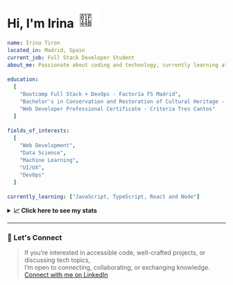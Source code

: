 <h1>Hi, I'm Irina <img src="./hand-emoji.svg" alt="Waving Hand" width="50" height="50"></h1>

```yaml
name: Irina Tiron
located_in: Madrid, Spain
current_job: Full Stack Developer Student
about_me: Passionate about coding and technology, currently learning at Factoría F5 in Madrid

education:
  [
    "Bootcamp Full Stack + DevOps - Factoría F5 Madrid",
    "Bachelor's in Conservation and Restoration of Cultural Heritage - ESCRBC Madrid",
    "Web Developer Professional Certificate - Criteria Tres Cantos"
  ]

fields_of_interests:
  [
    "Web Development",
    "Data Science",
    "Machine Learning",
    "UI/UX",
    "DevOps"
  ]
  
currently_learning: ["JavaScript, TypeScript, React and Node"]

```

<details>
  <summary><b>📈 Click here to see my stats</b></summary>

  ---
 
<!--START_SECTION:waka-->
**🐱 My GitHub Data** 

> 📦 167.2 kB Used in GitHub's Storage 
 > 
> 🏆 461 Contributions in the Year 2025
 > 
> 💼 Opted to Hire
 > 
> 📜 8 Public Repositories 
 > 
> 🔑 2 Private Repositories 
 > 
**I'm an Early 🐤** 

```text
🌞 Morning                733 commits         ███████░░░░░░░░░░░░░░░░░░   28.43 % 
🌆 Daytime                1441 commits        ██████████████░░░░░░░░░░░   55.90 % 
🌃 Evening                320 commits         ███░░░░░░░░░░░░░░░░░░░░░░   12.41 % 
🌙 Night                  84 commits          █░░░░░░░░░░░░░░░░░░░░░░░░   03.26 % 
```
📅 **I'm Most Productive on Wednesday** 

```text
Monday                   304 commits         ███░░░░░░░░░░░░░░░░░░░░░░   11.79 % 
Tuesday                  632 commits         ██████░░░░░░░░░░░░░░░░░░░   24.52 % 
Wednesday                686 commits         ███████░░░░░░░░░░░░░░░░░░   26.61 % 
Thursday                 476 commits         █████░░░░░░░░░░░░░░░░░░░░   18.46 % 
Friday                   394 commits         ████░░░░░░░░░░░░░░░░░░░░░   15.28 % 
Saturday                 40 commits          ░░░░░░░░░░░░░░░░░░░░░░░░░   01.55 % 
Sunday                   46 commits          ░░░░░░░░░░░░░░░░░░░░░░░░░   01.78 % 
```


📊 **This Week I Spent My Time On** 

```text
🕑︎ Time Zone: Europe/Madrid

💬 Programming Languages: 
TypeScript               7 hrs 9 mins        █████████████░░░░░░░░░░░░   52.09 % 
Markdown                 3 hrs 22 mins       ██████░░░░░░░░░░░░░░░░░░░   24.50 % 
Bash                     55 mins             ██░░░░░░░░░░░░░░░░░░░░░░░   06.73 % 
JSON                     33 mins             █░░░░░░░░░░░░░░░░░░░░░░░░   04.00 % 
JavaScript               32 mins             █░░░░░░░░░░░░░░░░░░░░░░░░   03.89 % 

🐱‍💻 Projects: 
server                   8 hrs 32 mins       ████████████████░░░░░░░░░   62.18 % 
client                   5 hrs 12 mins       █████████░░░░░░░░░░░░░░░░   37.82 % 
```

**I Mostly Code in JavaScript** 

```text
JavaScript               9 repos             ████████████░░░░░░░░░░░░░   50.00 % 
TypeScript               4 repos             ██████░░░░░░░░░░░░░░░░░░░   22.22 % 
HTML                     3 repos             ████░░░░░░░░░░░░░░░░░░░░░   16.67 % 
CSS                      2 repos             ███░░░░░░░░░░░░░░░░░░░░░░   11.11 % 
```



**Timeline**

![Lines of Code chart](https://raw.githubusercontent.com/irinatiron/irinatiron/main/assets/bar_graph.png)


 Last Updated on 21/10/2025 06:31:54 UTC
<!--END_SECTION:waka-->

</details>

---

### 📎 Let's Connect

>If you’re interested in accessible code, well-crafted projects, or discussing tech topics,  
>I’m open to connecting, collaborating, or exchanging knowledge.  
>[Connect with me on LinkedIn](https://www.linkedin.com/in/irinatiron/)
